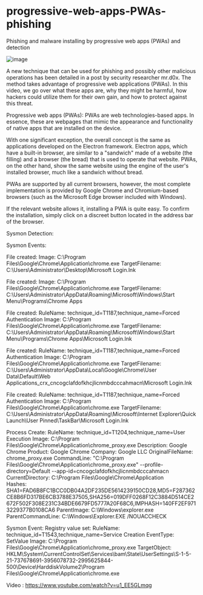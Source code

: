 # progressive-web-apps-PWAs-phishing
Phishing and malware installing by progressive web apps (PWAs) and detection

![image](https://github.com/ParastouRazi/progressive-web-apps-PWAs-phishing/assets/85788536/f85b079b-b14b-414a-9891-8f1f0703ef47)

A new technique that can be used for phishing and possibly other malicious operations has been detailed in a post by security researcher mr.d0x. The method takes advantage of progressive web applications (PWAs). In this video, we go over what these apps are, why they might be harmful, how hackers could utilize them for their own gain, and how to protect against this threat.

Progressive web apps (PWAs):
PWAs are web technologies-based apps. In essence, these are webpages that mimic the appearance and functionality of native apps that are installed on the device.


With one significant exception, the overall concept is the same as applications developed on the Electron framework. Electron apps, which have a built-in browser, are similar to a "sandwich" made of a website (the filling) and a browser (the bread) that is used to operate that website. PWAs, on the other hand, show the same website using the engine of the user's installed browser, much like a sandwich without bread.

PWAs are supported by all current browsers, however, the most complete implementation is provided by Google Chrome and Chromium-based browsers (such as the Microsoft Edge browser included with Windows).

If the relevant website allows it, installing a PWA is quite easy. To confirm the installation, simply click on a discreet button located in the address bar of the browser.

Sysmon Detection:

Sysmon Events:

File created:
Image: C:\Program Files\Google\Chrome\Application\chrome.exe
TargetFilename: C:\Users\Administrator\Desktop\Microsoft Login.lnk

File created:
Image: C:\Program Files\Google\Chrome\Application\chrome.exe
TargetFilename: C:\Users\Administrator\AppData\Roaming\Microsoft\Windows\Start Menu\Programs\Chrome Apps


File created:
RuleName: technique_id=T1187,technique_name=Forced Authentication
Image: C:\Program Files\Google\Chrome\Application\chrome.exe
TargetFilename: C:\Users\Administrator\AppData\Roaming\Microsoft\Windows\Start Menu\Programs\Chrome Apps\Microsoft Login.lnk

File created:
RuleName: technique_id=T1187,technique_name=Forced Authentication
Image: C:\Program Files\Google\Chrome\Application\chrome.exe
TargetFilename: C:\Users\Administrator\AppData\Local\Google\Chrome\User Data\Default\Web Applications\_crx_cncogclafdofkhcjlicnmbdcccahmacn\Microsoft Login.lnk

File created:
RuleName: technique_id=T1187,technique_name=Forced Authentication
Image: C:\Program Files\Google\Chrome\Application\chrome.exe
TargetFilename: C:\Users\Administrator\AppData\Roaming\Microsoft\Internet Explorer\Quick Launch\User Pinned\TaskBar\Microsoft Login.lnk

Process Create:
RuleName: technique_id=T1204,technique_name=User Execution
Image: C:\Program Files\Google\Chrome\Application\chrome_proxy.exe
Description: Google Chrome
Product: Google Chrome
Company: Google LLC
OriginalFileName: chrome_proxy.exe
CommandLine: "C:\Program Files\Google\Chrome\Application\chrome_proxy.exe"  --profile-directory=Default --app-id=cncogclafdofkhcjlicnmbdcccahmacn
CurrentDirectory: C:\Program Files\Google\Chrome\Application\
Hashes: SHA1=FAD6B8FC1BCC0DB04A2DF235DE5614239150CD28,MD5=F287362CE8B6FD317BE6CB3788E37505,SHA256=019DFF0268F12C3884D514CE2672F502F308E231C34BDE6679FD5777A20F68C6,IMPHASH=140FF2EF9713229377B0108CA6
ParentImage: C:\Windows\explorer.exe
ParentCommandLine: C:\Windows\Explorer.EXE /NOUACCHECK


Sysmon Event:
Registry value set:
RuleName: technique_id=T1543,technique_name=Service Creation
EventType: SetValue
Image: C:\Program Files\Google\Chrome\Application\chrome_proxy.exe
TargetObject: HKLM\System\CurrentControlSet\Services\bam\State\UserSettings\S-1-5-21-737678691-3956078732-2995625844-500\\Device\HarddiskVolume2\Program Files\Google\Chrome\Application\chrome.exe

Video :
https://www.youtube.com/watch?v=u1_EE5GLmqg
